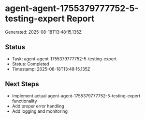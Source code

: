 # agent-agent-1755379777752-5-testing-expert Report

Generated: 2025-08-18T13:48:15.135Z

## Status
- Task: agent-agent-1755379777752-5-testing-expert
- Status: Completed
- Timestamp: 2025-08-18T13:48:15.135Z

## Next Steps
- Implement actual agent-agent-1755379777752-5-testing-expert functionality
- Add proper error handling
- Add logging and monitoring
